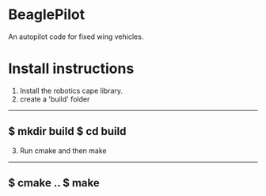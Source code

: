 # BeaglePilot
An autopilot code for fixed wing vehicles.

# Install instructions
1. Install the robotics cape library. 
2. create a 'build' folder 
---
$ mkdir build
$ cd build
---
3. Run cmake and then make
---
$ cmake ..
$ make
---
